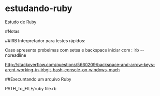 # estudando-ruby
Estudo de Ruby

#Notas

##IRB
Interpretador para testes rápidos:

Caso apresenta probelmas com setsa e backspace iniciar com : irb --noreadline

http://stackoverflow.com/questions/5660209/backspace-and-arrow-keys-arent-working-in-irbgit-bash-console-on-windows-mach

##Execuntando um arquivo Ruby

PATH_To_FILE/ruby file.rb
